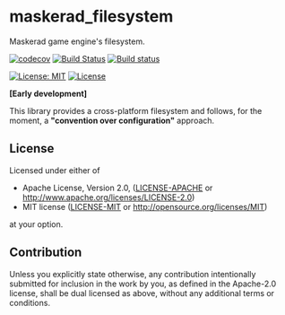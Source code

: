 # maskerad_filesystem
Maskerad game engine's filesystem.

[![codecov](https://codecov.io/gh/Maskerad-rs/maskerad_filesystem/branch/master/graph/badge.svg)](https://codecov.io/gh/Maskerad-rs/maskerad_filesystem) 
[![Build Status](https://travis-ci.org/Maskerad-rs/maskerad_filesystem.svg?branch=master)](https://travis-ci.org/Maskerad-rs/maskerad_filesystem)
[![Build status](https://ci.appveyor.com/api/projects/status/x5ob496ndyydqn86?svg=true)](https://ci.appveyor.com/project/Malkaviel/maskerad-filesystem)


[![License: MIT](https://img.shields.io/badge/License-MIT-yellow.svg)](https://opensource.org/licenses/MIT)
[![License](https://img.shields.io/badge/License-Apache%202.0-blue.svg)](https://opensource.org/licenses/Apache-2.0)

**[Early development]**

This library provides a cross-platform filesystem and follows, for the moment, a **"convention over configuration"**
approach.

## License

Licensed under either of

 * Apache License, Version 2.0, ([LICENSE-APACHE](LICENSE-APACHE) or http://www.apache.org/licenses/LICENSE-2.0)
 * MIT license ([LICENSE-MIT](LICENSE-MIT) or http://opensource.org/licenses/MIT)

at your option.

## Contribution

Unless you explicitly state otherwise, any contribution intentionally submitted
for inclusion in the work by you, as defined in the Apache-2.0 license, shall be dual licensed
as above, without any additional terms or conditions.